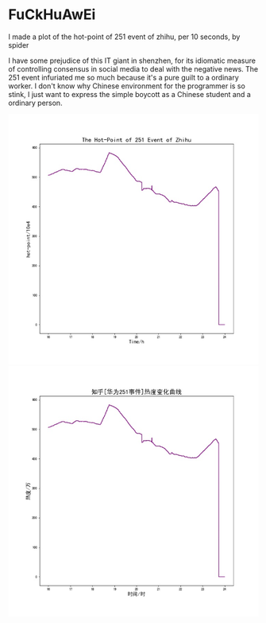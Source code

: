 # FuCkHuAwEi
I made a  plot of the hot-point of 251 event of zhihu, per 10 seconds, by spider

I have some prejudice of this IT giant in shenzhen, for its idiomatic measure of controlling consensus in social media to deal with the negative news. The 251 event infuriated me so much because it's a pure guilt to a ordinary worker. I don't know why Chinese environment for the programmer is so stink, I just want to express the simple boycott as a Chinese student and a ordinary person.

![251](https://github.com/leoyinhaiqing/FuckHuawei/blob/master/251-EG.jpg)![251](https://github.com/leoyinhaiqing/FuckHuawei/blob/master/251-CN.jpg)

